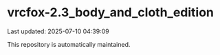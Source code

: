 # vrcfox-2.3_body_and_cloth_edition

Last updated: 2025-07-10 04:39:09

This repository is automatically maintained.
